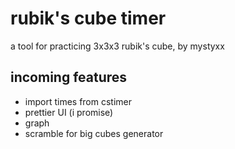 # rubik's cube timer
a tool for practicing 3x3x3 rubik's cube, by mystyxx

## incoming features  
- import times from cstimer
- prettier UI (i promise)
- graph
- scramble for big cubes generator
